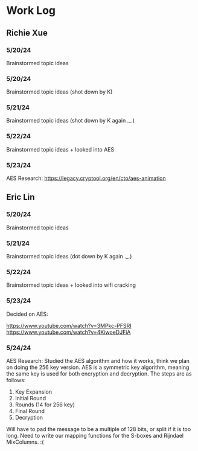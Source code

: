 # Work Log

## Richie Xue

### 5/20/24

Brainstormed topic ideas 

### 5/20/24

Brainstormed topic ideas (shot down by K)

### 5/21/24

Brainstormed topic ideas (shot down by K again ._.)

### 5/22/24

Brainstormed topic ideas + looked into AES

### 5/23/24

AES Research:
https://legacy.cryptool.org/en/cto/aes-animation


## Eric Lin

### 5/20/24

Brainstormed topic ideas

### 5/21/24

Brainstormed topic ideas (dot down by K again ._.)

### 5/22/24

Brainstormed topic ideas + looked into wifi cracking 

### 5/23/24

Decided on AES: 

https://www.youtube.com/watch?v=3MPkc-PFSRI
https://www.youtube.com/watch?v=4KiwoeDJFiA

### 5/24/24

AES Research:
Studied the AES algorithm and how it works, think we plan on doing the 256 key version. 
AES is a symmetric key algorithm, meaning the same key is used for both encryption and decryption. The steps are as follows:
1. Key Expansion
2. Initial Round 
3. Rounds (14 for 256 key)
4. Final Round
5. Decryption

Will have to pad the message to be a multiple of 128 bits, or split if it is too long.
Need to write our mapping functions for the S-boxes and Rijndael MixColumns. :\(


